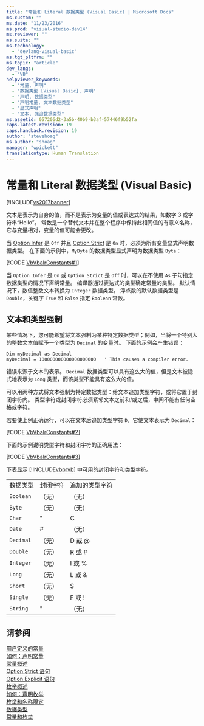 ```yaml
---
title: "常量和 Literal 数据类型 (Visual Basic) | Microsoft Docs"
ms.custom: ""
ms.date: "11/23/2016"
ms.prod: "visual-studio-dev14"
ms.reviewer: ""
ms.suite: ""
ms.technology: 
  - "devlang-visual-basic"
ms.tgt_pltfrm: ""
ms.topic: "article"
dev_langs: 
  - "VB"
helpviewer_keywords: 
  - "常量, 声明"
  - "数据类型 [Visual Basic], 声明"
  - "声明, 数据类型"
  - "声明常量, 文本数据类型"
  - "显式声明"
  - "文本, 强迫数据类型"
ms.assetid: 057206d2-3a5b-40b9-b3af-57446f9b52fa
caps.latest.revision: 19
caps.handback.revision: 19
author: "stevehoag"
ms.author: "shoag"
manager: "wpickett"
translationtype: Human Translation
---
```

# 常量和 Literal 数据类型 (Visual Basic)
[!INCLUDE[vs2017banner](../../../../csharp/includes/vs2017banner.md)]

文本是表示为自身的值，而不是表示为变量的值或表达式的结果，如数字 3 或字符串“Hello”。  常数是一个替代文本并在整个程序中保持此相同值的有意义名称，它与变量相对，变量的值可能会更改。  
  
 当 [Option Infer](../../../../visual-basic/language-reference/statements/option-infer-statement.md) 是 `Off` 并且 [Option Strict](../../../../visual-basic/language-reference/statements/option-strict-statement.md) 是 `On` 时，必须为所有变量显式声明数据类型。  在下面的示例中，`MyByte` 的数据类型显式声明为数据类型 `Byte`：  
  
 [!CODE [VbVbalrConstants#1](../CodeSnippet/VS_Snippets_VBCSharp/VbVbalrConstants#1)]  
  
 当 `Option Infer` 是 `On` 或 `Option Strict` 是 `Off` 时，可以在不使用 `As` 子句指定数据类型的情况下声明常量。  编译器通过表达式的类型确定常量的类型。  默认情况下，数值整数文本转换为 `Integer` 数据类型。  浮点数的默认数据类型是 `Double`，关键字 `True` 和 `False` 指定 `Boolean` 常数。  
  
## 文本和类型强制  
 某些情况下，您可能希望将文本强制为某种特定数据类型；例如，当将一个特别大的整数文本值赋予一个类型为 `Decimal` 的变量时。  下面的示例会产生错误：  
  
```  
Dim myDecimal as Decimal  
myDecimal = 100000000000000000000   ' This causes a compiler error.  
```  
  
 错误来源于文本的表示。  `Decimal` 数据类型可以具有这么大的值，但是文本被隐式地表示为 `Long` 类型，而该类型不能具有这么大的值。  
  
 可以用两种方式将文本强制为特定数据类型：给文本追加类型字符，或将它置于封闭字符内。  类型字符或封闭字符必须紧邻文本之前和\/或之后，中间不能有任何空格或字符。  
  
 若要使上例正确运行，可以在文本后追加类型字符 `D`，它使文本表示为 `Decimal`：  
  
 [!CODE [VbVbalrConstants#2](../CodeSnippet/VS_Snippets_VBCSharp/VbVbalrConstants#2)]  
  
 下面的示例说明类型字符和封闭字符的正确用法：  
  
 [!CODE [VbVbalrConstants#3](../CodeSnippet/VS_Snippets_VBCSharp/VbVbalrConstants#3)]  
  
 下表显示 [!INCLUDE[vbprvb](../../../../csharp/programming-guide/concepts/linq/includes/vbprvb_md.md)] 中可用的封闭字符和类型字符。  
  
||||  
|-|-|-|  
|数据类型|封闭字符|追加的类型字符|  
|`Boolean`|（无）|（无）|  
|`Byte`|（无）|（无）|  
|`Char`|"|C|  
|`Date`|\#|（无）|  
|`Decimal`|（无）|D 或 @|  
|`Double`|（无）|R 或 \#|  
|`Integer`|（无）|I 或 %|  
|`Long`|（无）|L 或 &|  
|`Short`|（无）|S|  
|`Single`|（无）|F 或 \!|  
|`String`|"|（无）|  
  
## 请参阅  
 [用户定义的常量](../../../../visual-basic/programming-guide/language-features/constants-enums/user-defined-constants.md)   
 [如何：声明常量](../../../../visual-basic/programming-guide/language-features/constants-enums/how-to-declare-a-constant.md)   
 [常量概述](../../../../visual-basic/programming-guide/language-features/constants-enums/constants-overview.md)   
 [Option Strict 语句](../../../../visual-basic/language-reference/statements/option-strict-statement.md)   
 [Option Explicit 语句](../../../../visual-basic/language-reference/statements/option-explicit-statement.md)   
 [枚举概述](../../../../visual-basic/programming-guide/language-features/constants-enums/enumerations-overview.md)   
 [如何：声明枚举](../../../../visual-basic/programming-guide/language-features/constants-enums/how-to-declare-enumerations.md)   
 [枚举和名称限定](../../../../visual-basic/programming-guide/language-features/constants-enums/enumerations-and-name-qualification.md)   
 [数据类型](../../../../visual-basic/language-reference/data-types/data-type-summary.md)   
 [常量和枚举](../../../../visual-basic/language-reference/constants-and-enumerations.md)